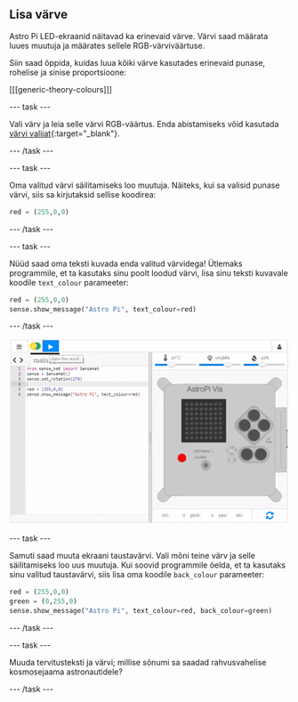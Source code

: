 ## Lisa värve

Astro Pi LED-ekraanid näitavad ka erinevaid värve. Värvi saad määrata luues muutuja ja määrates sellele RGB-värviväärtuse.

Siin saad õppida, kuidas luua kõiki värve kasutades erinevaid punase, rohelise ja sinise proportsioone:

[[[generic-theory-colours]]]

--- task ---

Vali värv ja leia selle värvi RGB-väärtus. Enda abistamiseks võid kasutada [värvi valijat](https://www.w3schools.com/colors/colors_rgb.asp){:target="_blank"}.

--- /task ---

--- task ---

Oma valitud värvi säilitamiseks loo muutuja. Näiteks, kui sa valisid punase värvi, siis sa kirjutaksid sellise koodirea:

```python
red = (255,0,0)
```

--- /task ---

--- task ---

Nüüd saad oma teksti kuvada enda valitud värvidega! Ütlemaks programmile, et ta kasutaks sinu poolt loodud värvi, lisa sinu teksti kuvavale koodile `text_colour` parameeter:

```python
red = (255,0,0)
sense.show_message("Astro Pi", text_colour=red)
```

--- /task ---

![näita sõnumit värviliselt](images/show-message-color.gif)

--- task ---

Samuti saad muuta ekraani taustavärvi. Vali mõni teine värv ja selle säilitamiseks loo uus muutuja. Kui soovid programmile öelda, et ta kasutaks sinu valitud taustavärvi, siis lisa oma koodile `back_colour` parameeter:

```python
red = (255,0,0)
green = (0,255,0)
sense.show_message("Astro Pi", text_colour=red, back_colour=green)
```

--- /task ---

--- task ---

Muuda tervitusteksti ja värvi; millise sõnumi sa saadad rahvusvahelise kosmosejaama astronautidele?

--- /task ---